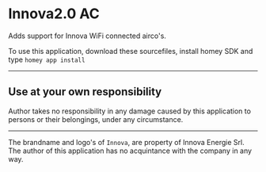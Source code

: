 # Innova2.0 AC

Adds support for Innova WiFi connected airco's.

To use this application, download these sourcefiles, install homey SDK and type `homey app install` 

---
## Use at your own responsibility
Author takes no responsibility in any damage caused by this application to persons or their belongings, under any circumstance.

---
The brandname and logo's of `Innova`, are property of Innova Energie Srl.
The author of this application has no acquintance with the company in any way. 
